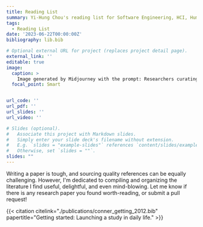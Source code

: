 ```yaml
---
title: Reading List 
summary: Yi-Hung Chou's reading list for Software Engineering, HCI, Human-AI Interaction
tags:
  - Reading List
date: '2023-06-22T00:00:00Z'
bibliography: lib.bib  

# Optional external URL for project (replaces project detail page).
external_link: ''
editable: true
image:
  caption: >
    Image generated by Midjourney with the prompt: Researchers curating a reading list for software engineering research, realistic
  focal_point: Smart


url_code: ''
url_pdf: ''
url_slides: ''
url_video: ''

# Slides (optional).
#   Associate this project with Markdown slides.
#   Simply enter your slide deck's filename without extension.
#   E.g. `slides = "example-slides"` references `content/slides/example-slides.md`.
#   Otherwise, set `slides = ""`.
slides: ""
---
```

Writing a paper is tough, and sourcing quality references can be equally challenging. However, I'm dedicated to compiling and organizing the literature I find useful, delightful, and even mind-blowing. Let me know if there is any research paper you found worth-reading, or submit a pull request!

{{< citation citelink="./publications/conner_getting_2012.bib" papertitle="Getting started: Launching a study in daily life." >}}